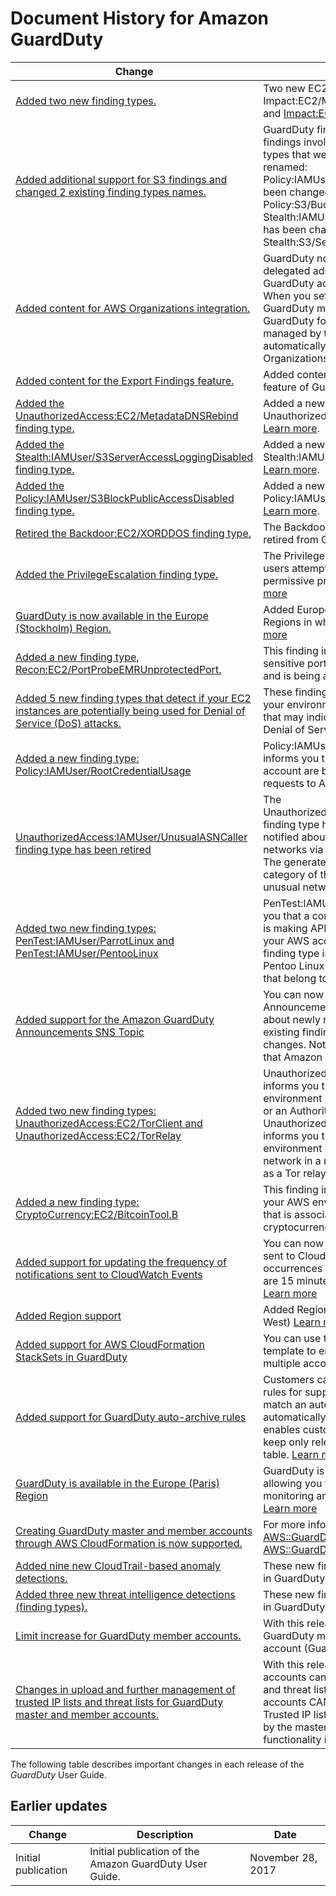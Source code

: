 # Document History for Amazon GuardDuty<a name="doc-history"></a>

| Change | Description | Date | 
| --- |--- |--- |
| [Added two new finding types\.](https://docs.aws.amazon.com/guardduty/latest/ug/guardduty_finding-types-ec2.html) | Two new EC2 finding types have been added: Impact:EC2/MassIPScan [Impact:EC2/MassIPScan](https://docs.aws.amazon.com/guardduty/latest/ug/guardduty_stealth.html#stealth4) and [Impact:EC2/WinRMBruteForce](https://docs.aws.amazon.com/guardduty/latest/ug/guardduty_stealth.html#stealth4)\. | June 24, 2020 | 
| [Added additional support for S3 findings and changed 2 existing finding types names\.](https://docs.aws.amazon.com/guardduty/latest/ug/guardduty_findings.html#guardduty_working-with-findings) | GuardDuty findings now include more details for findings involving S3 buckets\. Existing finding types that were related to S3 activity have been renamed: Policy:IAMUser/S3BlockPublicAccessDisabled has been changed to Policy:S3/BucketBlockPublicAccessDisabled\. Stealth:IAMUser/S3ServerAccessLoggingDisabled has been changed to Stealth:S3/ServerAccessLoggingDisabled\. | May 28, 2020 | 
| [Added content for AWS Organizations integration\.](https://docs.aws.amazon.com/guardduty/latest/ug/guardduty_organizations.html) | GuardDuty now integrates with AWS Organizations delegated administrators to allow you to manage GuardDuty accounts within your organization\. When you set a delegated administrator as your GuardDuty master you can automatically enable GuardDuty for any organization member to be managed by the master account\. You can also automatically enable GuardDuty in new AWS Organizations member accounts\. [Learn more](https://docs.aws.amazon.com/guardduty/latest/ug/guardduty_organizations.html)\. | April 20, 2020 | 
| [Added content for the Export Findings feature\.](https://docs.aws.amazon.com/guardduty/latest/ug/guardduty_exportfindings.html) | Added content that describes the **Export Findings** feature of GuardDuty\. | November 14, 2019 | 
| [Added the UnauthorizedAccess:EC2/MetadataDNSRebind finding type\.](https://docs.aws.amazon.com/guardduty/latest/ug/guardduty_unauthorized.html#ec2-metadatadnsrebind) | Added a new Unauthorized finding, UnauthorizedAccess:EC2/MetadataDNSRebind\. [Learn more](https://docs.aws.amazon.com/guardduty/latest/ug/guardduty_unauthorized.html#ec2-metadatadnsrebind)\. | October 10, 2019 | 
| [Added the Stealth:IAMUser/S3ServerAccessLoggingDisabled finding type\.](https://docs.aws.amazon.com/guardduty/latest/ug/guardduty_stealth.html#stealth4) | Added a new Stealth finding, Stealth:IAMUser/S3ServerAccessLoggingDisabled\. [Learn more](https://docs.aws.amazon.com/guardduty/latest/ug/guardduty_stealth.html#stealth4)\. | October 10, 2019 | 
| [Added the Policy:IAMUser/S3BlockPublicAccessDisabled finding type\.](https://docs.aws.amazon.com/guardduty/latest/ug/guardduty_policy.html#policy2) | Added a new Policy finding, Policy:IAMUser/S3BlockPublicAccessDisabled\. [Learn more](https://docs.aws.amazon.com/guardduty/latest/ug/guardduty_policy.html#policy2)\. | October 10, 2019 | 
| [Retired the Backdoor:EC2/XORDDOS finding type\.](https://docs.aws.amazon.com/guardduty/latest/ug/guardduty_finding-types-retired.html#backdoor2) | The Backdoor:EC2/XORDDOS finding type is now retired from GuardDuty\.[Learn more](https://docs.aws.amazon.com/guardduty/latest/ug/guardduty_finding-types-retired.html#backdoor2) | June 12, 2019 | 
| [Added the PrivilegeEscalation finding type\.](https://docs.aws.amazon.com/guardduty/latest/ug/guardduty_privilegeescalation.html) | The PrivilegeEscalation finding type detects when users attempt to assign escalated, more permissive privileges to their accounts\. [Learn more](https://docs.aws.amazon.com/guardduty/latest/ug/guardduty_privilegeescalation.html) | May 14, 2019 | 
| [GuardDuty is now available in the Europe \(Stockholm\) Region\.](https://docs.aws.amazon.com/guardduty/latest/ug/guardduty_regions.html) | Added Europe \(Stockholm\) to the list of AWS Regions in which GuardDuty is available\. [Learn more](https://docs.aws.amazon.com/guardduty/latest/ug/guardduty_regions.html) | May 9, 2019 | 
| [Added a new finding type, Recon:EC2/PortProbeEMRUnprotectedPort\.](https://docs.aws.amazon.com/guardduty/latest/ug/guardduty_recon.html#PortProbeEMRUnprotectedPort) | This finding informs you that an EMR\-related sensitive port on an EC2 Instance is not blocked and is being actively probed\. [Learn more](https://docs.aws.amazon.com/guardduty/latest/ug/guardduty_recon.html#PortProbeEMRUnprotectedPort) | May 8, 2019 | 
| [Added 5 new finding types that detect if your EC2 instances are potentially being used for Denial of Service \(DoS\) attacks\.](https://docs.aws.amazon.com/guardduty/latest/ug/guardduty_backdoor.html) | These findings inform you of EC2 instances in your environment that are behaving in a manner that may indicate they is being used to perform Denial of Service \(DoS\) attacks\. [Learn more](https://docs.aws.amazon.com/guardduty/latest/ug/guardduty_backdoor.html) | March 8, 2019 | 
| [Added a new finding type: Policy:IAMUser/RootCredentialUsage](https://docs.aws.amazon.com/guardduty/latest/ug/guardduty_policy.html#policy1) | Policy:IAMUser/RootCredentialUsage finding type informs you that the root credentials of your AWS account are being used to make programmatic requests to AWS services\. [Learn more](https://docs.aws.amazon.com/guardduty/latest/ug/guardduty_policy.html#policy1) | January 24, 2019 | 
| [UnauthorizedAccess:IAMUser/UnusualASNCaller finding type has been retired](https://docs.aws.amazon.com/guardduty/latest/ug/guardduty_finding-types-retired.html) | The UnauthorizedAccess:IAMUser/UnusualASNCaller finding type has been retired\. You will now be notified about activity invoked from unusual networks via other active GuardDuty finding types\. The generated finding type will be based on the category of the API that was invoked from an unusual network\. [Learn more](https://docs.aws.amazon.com/guardduty/latest/ug/guardduty_finding-types-retired.html) | December 21, 2018 | 
| [Added two new finding types: PenTest:IAMUser/ParrotLinux and PenTest:IAMUser/PentooLinux](https://docs.aws.amazon.com/guardduty/latest/ug/guardduty_pentest.html) | PenTest:IAMUser/ParrotLinux finding type informs you that a computer running Parrot Security Linux is making API calls using credentials that belong to your AWS account\. PenTest:IAMUser/PentooLinux finding type informs you that a machine running Pentoo Linux is making API calls using credentials that belong to your AWS account\. [Learn more](https://docs.aws.amazon.com/guardduty/latest/ug/guardduty_pentest.html) | December 21, 2018 | 
| [Added support for the Amazon GuardDuty Announcements SNS Topic](https://docs.aws.amazon.com/guardduty/latest/ug/guardduty_sns.html) | You can now subscribe to the GuardDuty Announcements SNS topic to receive notifications about newly released finding types, updates to the existing finding types, and other functionality changes\. Notifications are available in all formats that Amazon SNS supports\. [Learn more](https://docs.aws.amazon.com/guardduty/latest/ug/guardduty_sns.html) | November 21, 2018 | 
| [Added two new finding types: UnauthorizedAccess:EC2/TorClient and UnauthorizedAccess:EC2/TorRelay](https://docs.aws.amazon.com/guardduty/latest/ug/guardduty_unauthorized.html) | UnauthorizedAccess:EC2/TorClient finding type informs you that an EC2 instance in your AWS environment is making connections to a Tor Guard or an Authority node\. UnauthorizedAccess:EC2/TorRelay finding type informs you that an EC2 instance in your AWS environment is making connections to a Tor network in a manner that suggests that it's acting as a Tor relay\. [Learn more](https://docs.aws.amazon.com/guardduty/latest/ug/guardduty_unauthorized.html) | November 16, 2018 | 
| [Added a new finding type: CryptoCurrency:EC2/BitcoinTool\.B](https://docs.aws.amazon.com/guardduty/latest/ug/guardduty_crypto.html) | This finding informs you that an EC2 instance in your AWS environment is querying a domain name that is associated with Bitcoin, or other cryptocurrency\-related activity\. [Learn more](https://docs.aws.amazon.com/guardduty/latest/ug/guardduty_crypto.html) | November 9, 2018 | 
| [Added support for updating the frequency of notifications sent to CloudWatch Events](https://docs.aws.amazon.com/guardduty/latest/ug/guardduty_findings_cloudwatch.html) | You can now update the frequency of notifications sent to CloudWatch Events for the subsequent occurrences of existing findings\. Possible values are 15 minutes, 1 hour, or the default 6 hours\. [Learn more](https://docs.aws.amazon.com/guardduty/latest/ug/guardduty_findings_cloudwatch.html) | October 9, 2018 | 
| [Added Region support](https://docs.aws.amazon.com/guardduty/latest/ug/guardduty_regions.html) |  Added Region support for AWS GovCloud \(US\-West\) [Learn more](https://docs.aws.amazon.com/guardduty/latest/ug/guardduty_regions.html) | July 25, 2018 | 
| [Added support for AWS CloudFormation StackSets in GuardDuty](https://docs.aws.amazon.com/guardduty/latest/ug/guardduty_accounts.html) |  You can use the Enable Amazon GuardDuty template to enable GuardDuty simultaneously in multiple accounts\. [Learn more](https://docs.aws.amazon.com/guardduty/latest/ug/guardduty_accounts.html) | June 25, 2018 | 
| [Added support for GuardDuty auto\-archive rules](https://docs.aws.amazon.com/guardduty/latest/ug/guardduty_findings.html#guardduty_filter-findings) |  Customers can now build granular auto\-archive rules for suppression of findings\. For findings that match an auto\-archive rule, GuardDuty automatically marks them as archived\. This enables customers to further tune GuardDuty to keep only relevant findings in the current findings table\. [Learn more](https://docs.aws.amazon.com/guardduty/latest/ug/guardduty_findings.html#guardduty_filter-findings) | May 4, 2018 | 
| [GuardDuty is available in the Europe \(Paris\) Region](https://docs.aws.amazon.com/guardduty/latest/ug/guardduty_regions.html) | GuardDuty is now available in Europe \(Paris\), allowing you to extend continuous security monitoring and threat detection in this Region\. [Learn more](https://docs.aws.amazon.com/guardduty/latest/ug/guardduty_regions.html) | March 29, 2018 | 
| [Creating GuardDuty master and member accounts through AWS CloudFormation is now supported\.](https://docs.aws.amazon.com/AWSCloudFormation/latest/UserGuide/aws-resource-guardduty-master.html) | For more information, see [AWS::GuardDuty::Master](https://docs.aws.amazon.com/AWSCloudFormation/latest/UserGuide/aws-resource-guardduty-master.html) and [AWS::GuardDuty::Member](https://docs.aws.amazon.com/AWSCloudFormation/latest/UserGuide/aws-resource-guardduty-member.html)\. | March 6, 2018 | 
| [Added nine new CloudTrail\-based anomaly detections\.](https://docs.aws.amazon.com/guardduty/latest/ug/guardduty_finding-types.html) | These new finding types are automatically enabled in GuardDuty in all supported Regions\. [ Learn more](https://docs.aws.amazon.com/guardduty/latest/ug/guardduty_finding-types.html) | February 28, 2018 | 
| [Added three new threat intelligence detections \(finding types\)\. ](https://docs.aws.amazon.com/guardduty/latest/ug/guardduty_finding-types.html) | These new finding types are automatically enabled in GuardDuty in all supported Regions\. [Learn more ](https://docs.aws.amazon.com/guardduty/latest/ug/guardduty_finding-types.html) | February 5, 2018 | 
| [Limit increase for GuardDuty member accounts\. ](https://docs.aws.amazon.com/guardduty/latest/ug/guardduty_accounts.html) | With this release, you can have up to 1000 GuardDuty member accounts added per AWS account \(GuardDuty master account\)\. [Learn more](https://docs.aws.amazon.com/guardduty/latest/ug/guardduty_accounts.html) | January 25, 2018 | 
| [Changes in upload and further management of trusted IP lists and threat lists for GuardDuty master and member accounts\. ](https://docs.aws.amazon.com/guardduty/latest/ug/guardduty_upload_lists.html) | With this release, Users from master GuardDuty accounts can upload and manage trusted IP lists and threat lists\. Users from member GuardDuty accounts CANNOT upload and manage lists\. Trusted IP lists and threat lists that are uploaded by the master account are imposed on GuardDuty functionality in its member accounts\. [Learn more](https://docs.aws.amazon.com/guardduty/latest/ug/guardduty_upload_lists.html) | January 25, 2018 | 

The following table describes important changes in each release of the *GuardDuty* User Guide\.

## Earlier updates<a name="doc-history-early-changes"></a>


| Change | Description | Date | 
| --- | --- | --- | 
| Initial publication | Initial publication of the Amazon GuardDuty User Guide\. | November 28, 2017 | 